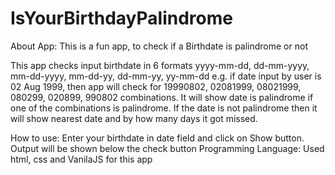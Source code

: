 # IsYourBirthdayPalindrome
About App:
This is a fun app, to check if a Birthdate is palindrome or not

This app checks input birthdate in 6 formats yyyy-mm-dd, dd-mm-yyyy, mm-dd-yyyy, mm-dd-yy, dd-mm-yy, yy-mm-dd e.g. if date input by user is 02 Aug 1999, then app will check for 19990802, 02081999, 08021999, 080299, 020899, 990802 combinations. It will show date is palindrome if one of the combinations is palindrome. If the date is not palindrome then it will show nearest date and by how many days it got missed.

How to use:
Enter your birthdate in date field and click on Show button.
Output will be shown below the check button
Programming Language:
Used html, css and VanilaJS for this app
